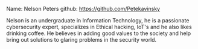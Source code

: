Name: Nelson Peters
github: https://github.com/Petekavinsky

Nelson is an undergraduate in Information Technology, he is a passionate cybersecurity expert, specializes in Ethical hacking, IoT's and he also likes drinking coffee. He believes in adding good values to the society and help bring out solutions to glaring problems in the security world.